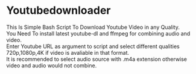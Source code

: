 # Youtubedownloader
 This Is Simple Bash Script To Download Youtube Video in any Quality.<br />
 You Need To install latest youtube-dl and ffmpeg for combining audio and video.<br />
 Enter Youtube URL as argument to script and select different qualities 720p,1080p,4K  if video is avaliable in that format.<br />
 It is recommended to select audio source with .m4a extension otherwise video and audio would not combine.<br />
